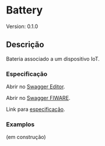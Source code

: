 # Battery
Version: 0.1.0

## Descrição

Bateria associado a um dispositivo IoT.
### Especificação

Abrir no [Swagger Editor](https://editor.swagger.io/?url=https://raw.githubusercontent.com/jpcoelhoATipbDOTpt/MAN4HEALTH/main/DataModel/Hardware/Battery/swagger.yaml).

Abrir no [Swagger FIWARE](https://swagger.lab.fiware.org/?url=https://raw.githubusercontent.com/jpcoelhoATipbDOTpt/MAN4HEALTH/main/DataModel/Hardware/Battery/swagger.yaml).

Link para [especificação](https://github.com/jpcoelhoATipbDOTpt/MAN4HEALTH/blob/main/DataModel/Hardware/Battery/datamodels.md).

### Examplos
(em construção)
